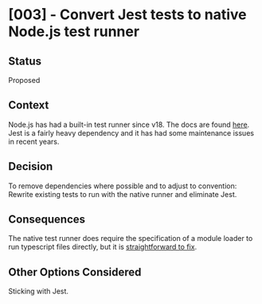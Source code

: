 # [003] - Convert Jest tests to native Node.js test runner

## Status

Proposed

## Context

Node.js has had a built-in test runner since v18. The docs are found [here](https://nodejs.org/api/test.html). Jest is a fairly heavy dependency and it has had some maintenance issues in recent years.

## Decision

To remove dependencies where possible and to adjust to convention: Rewrite existing tests to run with the native runner and eliminate Jest.

## Consequences

The native test runner does require the specification of a module loader to run typescript files directly, but it is [straightforward to fix](https://glebbahmutov.com/blog/trying-node-test-runner/#typescript).

## Other Options Considered

Sticking with Jest.
